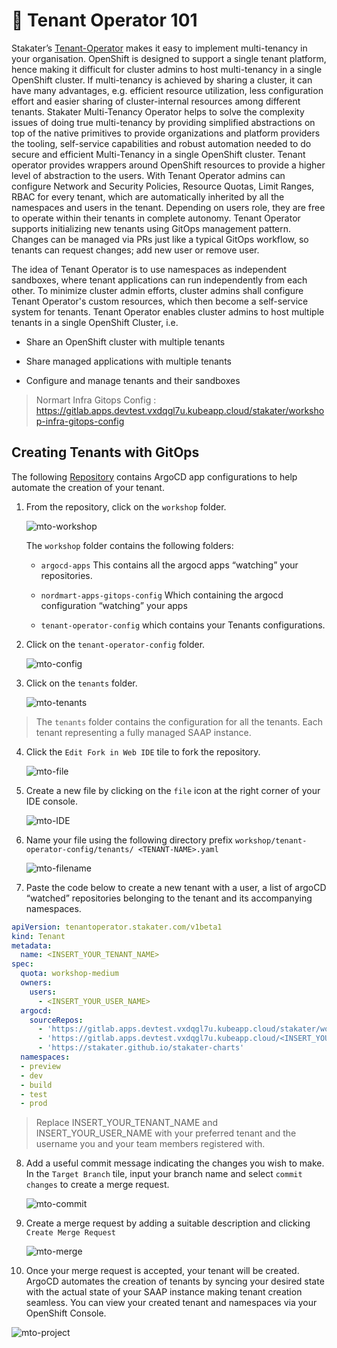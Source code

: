 # 🐓 Tenant Operator 101

Stakater’s [Tenant-Operator](https://docs.cloud.stakater.com/content/sre/tenant-operator/overview.html) makes it easy to implement multi-tenancy in your organisation.
OpenShift is designed to support a single tenant platform, hence making it difficult for cluster admins to host multi-tenancy in a single OpenShift cluster. If multi-tenancy is achieved by sharing a cluster, it can have many advantages, e.g. efficient resource utilization, less configuration effort and easier sharing of cluster-internal resources among different tenants. Stakater Multi-Tenancy Operator helps to solve the complexity issues of doing true multi-tenancy by providing simplified abstractions on top of the native primitives to provide organizations and platform providers the tooling, self-service capabilities and robust automation needed to do secure and efficient Multi-Tenancy in a single OpenShift cluster.
Tenant operator provides wrappers around OpenShift resources to provide a higher level of abstraction to the users. With Tenant Operator admins can configure Network and Security Policies, Resource Quotas, Limit Ranges, RBAC for every tenant, which are automatically inherited by all the namespaces and users in the tenant. Depending on users role, they are free to operate within their tenants in complete autonomy. Tenant Operator supports initializing new tenants using GitOps management pattern. Changes can be managed via PRs just like a typical GitOps workflow, so tenants can request changes; add new user or remove user.

The idea of Tenant Operator is to use namespaces as independent sandboxes, where tenant applications can run independently from each other. To minimize cluster admin efforts, cluster admins shall configure Tenant Operator's custom resources, which then become a self-service system for tenants. Tenant Operator enables cluster admins to host multiple tenants in a single OpenShift Cluster, i.e.

- Share an OpenShift cluster with multiple tenants

- Share managed applications with multiple tenants

- Configure and manage tenants and their sandboxes

> Normart Infra Gitops Config : https://gitlab.apps.devtest.vxdqgl7u.kubeapp.cloud/stakater/workshop-infra-gitops-config

## Creating Tenants with GitOps

The following [Repository](https://gitlab.apps.devtest.vxdqgl7u.kubeapp.cloud/stakater/workshop-infra-gitops-config) contains ArgoCD app configurations to help automate the creation of your tenant.

1. From the repository, click on the `workshop` folder.

   ![mto-workshop](./images/mto-workshop.png)


   The `workshop` folder contains the following folders:

   - `argocd-apps` This contains all the argocd apps “watching” your repositories.

   - `nordmart-apps-gitops-config` Which containing the argocd configuration “watching” your apps

   - `tenant-operator-config` which contains your Tenants configurations.


2. Click on the `tenant-operator-config` folder.

   ![mto-config](./images/mto-config.png)


3. Click on the `tenants` folder.

   ![mto-tenants](./images/mto-tenants.png)

> The `tenants` folder contains the configuration for all the tenants. Each tenant representing a fully managed SAAP instance.

4. Click the `Edit Fork in Web IDE` tile to fork the repository.

   ![mto-file](./images/mto-fork.png)

5. Create a new file by clicking on the `file` icon at the right corner of your IDE console.

    
   ![mto-IDE](./images/mto-IDE.png)


6. Name your file using the following directory prefix `workshop/tenant-operator-config/tenants/ <TENANT-NAME>.yaml`   


   ![mto-filename](./images/mto-filename.png)



7. Paste the code below to create a new tenant with a user, a list of argoCD “watched” repositories belonging to the tenant and its accompanying namespaces.


```yaml
apiVersion: tenantoperator.stakater.com/v1beta1
kind: Tenant
metadata:
  name: <INSERT_YOUR_TENANT_NAME>
spec:
  quota: workshop-medium
  owners:
    users:
      - <INSERT_YOUR_USER_NAME>
  argocd:
    sourceRepos:
      - 'https://gitlab.apps.devtest.vxdqgl7u.kubeapp.cloud/stakater/workshop-infra-gitops-config.git'
      - 'https://gitlab.apps.devtest.vxdqgl7u.kubeapp.cloud/<INSERT_YOUR_TENANT_NAME>/nordmart-apps-gitops-config.git'
      - 'https://stakater.github.io/stakater-charts'
  namespaces:
  - preview
  - dev
  - build
  - test
  - prod
```

> Replace INSERT_YOUR_TENANT_NAME and INSERT_YOUR_USER_NAME with your preferred tenant and the username you and your team members registered with.


8. Add a useful commit message indicating the changes you wish to make. In the `Target Branch` tile, input your branch name and select `commit changes` to create a merge request.


   ![mto-commit](./images/mto-commit.png)

9. Create a merge request by adding a suitable description and clicking `Create Merge Request`

   ![mto-merge](./images/mto-merge.png)


10. Once your merge request is accepted, your tenant will be created. ArgoCD automates the creation of tenants by syncing your desired state with the actual state of your SAAP instance making tenant creation seamless.
You can view your created tenant and namespaces via your OpenShift Console.

   ![mto-project](./images/tenants-created.png)


